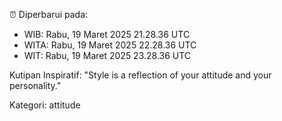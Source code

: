 ⏰ Diperbarui pada:
- WIB: Rabu, 19 Maret 2025 21.28.36 UTC
- WITA: Rabu, 19 Maret 2025 22.28.36 UTC
- WIT: Rabu, 19 Maret 2025 23.28.36 UTC

Kutipan Inspiratif:
"Style is a reflection of your attitude and your personality."


Kategori: attitude

